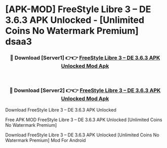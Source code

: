 # [APK-MOD] FreeStyle Libre 3 – DE 3.6.3 APK Unlocked - [Unlimited Coins No Watermark Premium] dsaa3



<div align="center">
<h3>🔴 Download [Server1] 👉👉 <a href="https://momento.my/?title=FreeStyle_Libre_3_–_DE_3.6.3_APK_Unlocked">FreeStyle Libre 3 – DE 3.6.3 APK Unlocked Mod Apk</a></h3><br>

<h3>🔴 Download [Server2] 👉👉 <a href="https://momento.my/?title=FreeStyle_Libre_3_–_DE_3.6.3_APK_Unlocked">FreeStyle Libre 3 – DE 3.6.3 APK Unlocked Mod Apk</a></h3>
</div>



Download FreeStyle Libre 3 – DE 3.6.3 APK Unlocked 

Free APK MOD FreeStyle Libre 3 – DE 3.6.3 APK Unlocked [Unlimited Coins No Watermark Premium]

Download FreeStyle Libre 3 – DE 3.6.3 APK Unlocked [Unlimited Coins No Watermark Premium] Mod For Android

